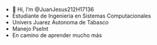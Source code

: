 - 👋 Hi, I’m @JuanJesus212H17136
- Estudiante de Ingenieria en Sistemas Computacionales
- Univers Juarez Autonoma de Tabasco
- Manejo PseInt
- En camino de aprender mucho más
